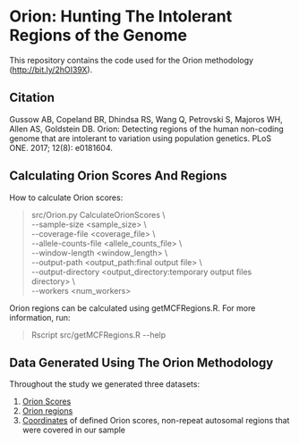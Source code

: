 # Orion: Hunting The Intolerant Regions of the Genome
This repository contains the code used for the Orion methodology (http://bit.ly/2hOI39X).

## Citation
Gussow AB, Copeland BR, Dhindsa RS, Wang Q, Petrovski S, Majoros WH, Allen AS, Goldstein DB. Orion: Detecting regions of the human non-coding genome that are intolerant to variation using population genetics. PLoS ONE. 2017; 12(8): e0181604.

## Calculating Orion Scores And Regions
How to calculate Orion scores:  
>src/Orion.py CalculateOrionScores \  
> --sample-size \<sample_size\> \  
> --coverage-file \<coverage_file\> \  
>	--allele-counts-file \<allele_counts_file\> \  
>	--window-length \<window_length\> \  
>	--output-path \<output_path:final output file\> \  
>	--output-directory \<output_directory:temporary output files directory\> \  
>	--workers \<num_workers>

Orion regions can be calculated using getMCFRegions.R. For more information, run:
>Rscript src/getMCFRegions.R --help

## Data Generated Using The Orion Methodology
Throughout the study we generated three datasets:
1. [Orion Scores](https://doi.org/10.6084/m9.figshare.4541632.v1)
2. [Orion regions](https://doi.org/10.6084/m9.figshare.4536101.v1)
3. [Coordinates](https://doi.org/10.6084/m9.figshare.4536095.v1) of defined Orion scores, non-repeat autosomal regions that were covered in our sample
